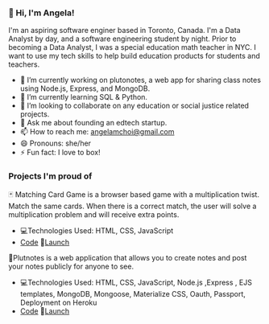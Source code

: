 ### 👋 Hi, I'm Angela! 
I'm an aspiring software enginer based in Toronto, Canada. I'm a Data Analyst by day, and a software engineering student by night. Prior to becoming a Data Analyst, I was a special education math teacher in NYC. I want to use my tech skills to help build education products for students and teachers.


- 🔭 I’m currently working on plutonotes, a web app for sharing class notes using Node.js, Express, and MongoDB.
- 🌱 I’m currently learning SQL & Python.
- 👯 I’m looking to collaborate on any education or social justice related projects.
- 💬 Ask me about founding an edtech startup. 
- 📫 How to reach me: angelamchoi@gmail.com
- 😄 Pronouns: she/her
- ⚡ Fun fact: I love to box!

### Projects I'm proud of
🃏 Matching Card Game is a browser based game with a multiplication twist. Match the same cards. When there is a correct match, the user will solve a multiplication problem and will receive extra points. 
- 💻Technologies Used: HTML, CSS, JavaScript
- [Code](https://github.com/angelamchoi/card-game)  🔗[Launch](https://angelamchoi.github.io/card-game/)

📝Plutnotes is a web application that allows you to create notes and post your notes publicly for anyone to see. 
- 💻Technologies Used: HTML, CSS, JavaScript, Node.js ,Express , EJS templates, MongoDB, Mongoose, Materialize CSS, Oauth, Passport, Deployment on Heroku
- [Code](https://github.com/angelamchoi/plutonotes)       🔗[Launch](https://plutonotes.herokuapp.com/)

<!--
**angelamchoi/angelamchoi** is a ✨ _special_ ✨ repository because its `README.md` (this file) appears on your GitHub profile.


-->

